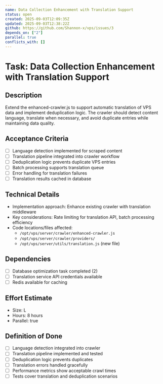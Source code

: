 ```yaml
---
name: Data Collection Enhancement with Translation Support
status: open
created: 2025-09-03T12:09:35Z
updated: 2025-09-03T12:38:22Z
github: https://github.com/Shannon-x/vps/issues/3
depends_on: ["2"]
parallel: true
conflicts_with: []
---
```


# Task: Data Collection Enhancement with Translation Support

## Description
Extend the enhanced-crawler.js to support automatic translation of VPS data and implement deduplication logic. The crawler should detect content language, translate when necessary, and avoid duplicate entries while maintaining data quality.

## Acceptance Criteria
- [ ] Language detection implemented for scraped content
- [ ] Translation pipeline integrated into crawler workflow
- [ ] Deduplication logic prevents duplicate VPS entries
- [ ] Batch processing supports translation queue
- [ ] Error handling for translation failures
- [ ] Translation results cached in database

## Technical Details
- Implementation approach: Enhance existing crawler with translation middleware
- Key considerations: Rate limiting for translation API, batch processing efficiency
- Code locations/files affected:
  - `/opt/vps/server/crawler/enhanced-crawler.js`
  - `/opt/vps/server/crawler/providers/`
  - `/opt/vps/server/utils/translation.js` (new file)

## Dependencies
- [ ] Database optimization task completed (2)
- [ ] Translation service API credentials available
- [ ] Redis available for caching

## Effort Estimate
- Size: L
- Hours: 8 hours
- Parallel: true

## Definition of Done
- [ ] Language detection integrated into crawler
- [ ] Translation pipeline implemented and tested
- [ ] Deduplication logic prevents duplicates
- [ ] Translation errors handled gracefully
- [ ] Performance metrics show acceptable crawl times
- [ ] Tests cover translation and deduplication scenarios